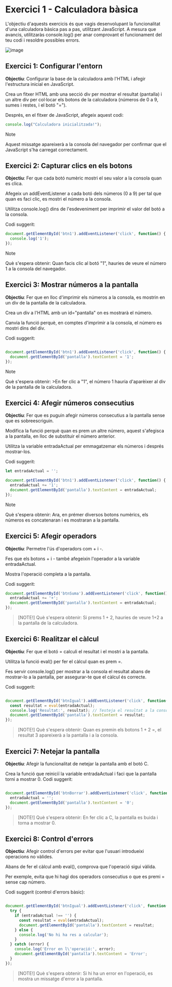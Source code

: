 
# Exercici 1 - Calculadora bàsica

L'objectiu d'aquests exercicis és que vagis desenvolupant la funcionalitat d'una calculadora bàsica pas a pas, utilitzant JavaScript. A mesura que avancis, utilitzaràs console.log() per anar comprovant el funcionament del teu codi i resoldre possibles errors.

![image](https://github.com/user-attachments/assets/576a35eb-949f-4478-bab1-8632a3013830)


## **Exercici 1: Configurar l'entorn**
**Objectiu**: Configurar la base de la calculadora amb l'HTML i afegir l'estructura inicial en JavaScript.

Crea un fitxer HTML amb una secció div per mostrar el resultat (pantalla) i un altre div per col·locar els botons de la calculadora (números de 0 a 9, sumes i restes, i el botó "=").

Després, en el fitxer de JavaScript, afegeix aquest codi:

```javascript
console.log("Calculadora inicialitzada!");
```


>[!NOTE]
   >
   >Aquest missatge apareixerà a la consola del navegador per confirmar que el JavaScript s'ha carregat correctament.

## **Exercici 2: Capturar clics en els botons**
**Objectiu**: Fer que cada botó numèric mostri el seu valor a la consola quan es clica.

Afegeix un addEventListener a cada botó dels números (0 a 9) per tal que quan es faci clic, es mostri el número a la consola.

Utilitza console.log() dins de l'esdeveniment per imprimir el valor del botó a la consola.

Codi suggerit:


```javascript
document.getElementById('btn1').addEventListener('click', function() {
  console.log('1');
});
```



>[!NOTE] 
>Què s'espera obtenir: 
  >Quan facis clic al botó "1", hauries de veure el número 1 a la consola del navegador.

## Exercici 3: Mostrar números a la pantalla
**Objectiu**: Fer que en lloc d'imprimir els números a la consola, es mostrin en un div de la pantalla de la calculadora.

Crea un div a l'HTML amb un id="pantalla" on es mostrarà el número.

Canvia la funció perquè, en comptes d'imprimir a la consola, el número es mostri dins del div.

Codi suggerit:

```javascript

document.getElementById('btn1').addEventListener('click', function() {
  document.getElementById('pantalla').textContent = '1';
});
```

>[!NOTE] 
  >Què s'espera obtenir: 
    >En fer clic a "1", el número 1 hauria d'aparèixer al div de la pantalla de la calculadora.

## Exercici 4: Afegir números consecutius
**Objectiu**: Fer que es puguin afegir números consecutius a la pantalla sense que es sobreescriguin.

Modifica la funció perquè quan es prem un altre número, aquest s'afegisca a la pantalla, en lloc de substituir el número anterior.

Utilitza la variable entradaActual per emmagatzemar els números i després mostrar-los.

Codi suggerit:


```javascript
let entradaActual = '';

document.getElementById('btn1').addEventListener('click', function() {
  entradaActual += '1';
  document.getElementById('pantalla').textContent = entradaActual;
});
```

>[!NOTE] 
>Què s'espera obtenir: 
  >Ara, en prémer diversos botons numèrics, els números es concatenaran i es mostraran a la pantalla.

## Exercici 5: Afegir operadors
**Objectiu**: Permetre l'ús d'operadors com + i -.

Fes que els botons + i - també afegeixin l'operador a la variable entradaActual.

Mostra l'operació completa a la pantalla.

Codi suggerit:

```javascript
document.getElementById('btnSuma').addEventListener('click', function() {
  entradaActual += '+';
  document.getElementById('pantalla').textContent = entradaActual;
});
```
>[NOTE!]
>Què s'espera obtenir: 
  >Si prems 1 + 2, hauries de veure 1+2 a la pantalla de la calculadora.

## Exercici 6: Realitzar el càlcul
**Objectiu**: Fer que el botó = calculi el resultat i el mostri a la pantalla.

Utilitza la funció eval() per fer el càlcul quan es prem =.

Fes servir console.log() per mostrar a la consola el resultat abans de mostrar-lo a la pantalla, per assegurar-te que el càlcul és correcte.

Codi suggerit:

```javascript

document.getElementById('btnIgual').addEventListener('click', function() {
  const resultat = eval(entradaActual);
  console.log('Resultat:', resultat); // Testeja el resultat a la consola
  document.getElementById('pantalla').textContent = resultat;
});
```
>[NOTE!] 
>Què s'espera obtenir: 
  >Quan es premin els botons 1 + 2 =, el resultat 3 apareixerà a la pantalla i a la consola.

## Exercici 7: Netejar la pantalla
**Objectiu**: Afegir la funcionalitat de netejar la pantalla amb el botó C.

Crea la funció que reiniciï la variable entradaActual i faci que la pantalla torni a mostrar 0.
Codi suggerit:

```javascript

document.getElementById('btnBorrar').addEventListener('click', function() {
  entradaActual = '';
  document.getElementById('pantalla').textContent = '0';
});
```

>[NOTE!]
>Què s'espera obtenir: 
  >En fer clic a C, la pantalla es buida i torna a mostrar 0.

## Exercici 8: Control d'errors
**Objectiu**: Afegir control d'errors per evitar que l'usuari introdueixi operacions no vàlides.

Abans de fer el càlcul amb eval(), comprova que l'operació sigui vàlida.

Per exemple, evita que hi hagi dos operadors consecutius o que es premi = sense cap número.

Codi suggerit (control d'errors bàsic):

```javascript

document.getElementById('btnIgual').addEventListener('click', function() {
  try {
    if (entradaActual !== '') {
      const resultat = eval(entradaActual);
      document.getElementById('pantalla').textContent = resultat;
    } else {
      console.log('No hi ha res a calcular');
    }
  } catch (error) {
    console.log('Error en l\'operació:', error);
    document.getElementById('pantalla').textContent = 'Error';
  }
});
```
>[NOTE!]
>Què s'espera obtenir: 
>Si hi ha un error en l'operació, es mostra un missatge d'error a la pantalla.
